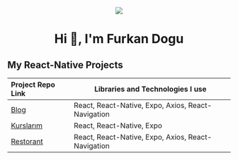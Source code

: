 <p align="center"><img src="https://i.imgur.com/A6bWGFl.gif"/>

<h1 align="center">Hi 👋, I'm Furkan Dogu</h1>

## My React-Native Projects

| Project Repo Link  | Libraries and Technologies I use      
:------------------|------------------------------------
|[Blog](https://github.com/furkan-dogu/Blog_Uygulamasi_Mobil)|React, React-Native, Expo, Axios, React-Navigation
|[Kurslarım](https://github.com/furkan-dogu/Kurslarim)|React, React-Native, Expo
|[Restorant](https://github.com/furkan-dogu/Restaurant)|React, React-Native, Expo, Axios, React-Navigation
